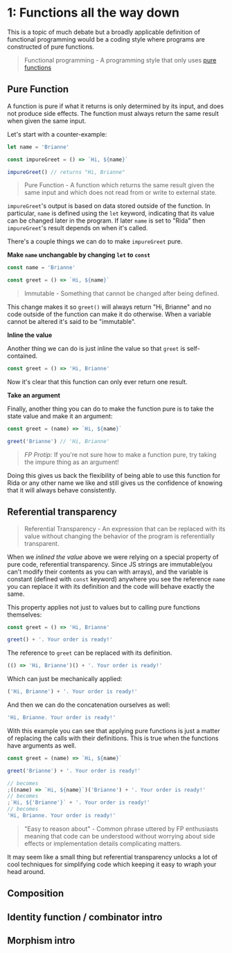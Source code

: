 
# 1: Functions all the way down

This is a topic of much debate but a broadly applicable definition of functional programming would be a coding style where programs are constructed of pure functions.

> Functional programming - A programming style that only uses [pure functions](#pure-function)

## Pure Function

A function is pure if what it returns is only determined by its input, and does not produce side effects. The function must always return the same result when given the same input.

Let's start with a counter-example:

```js
let name = 'Brianne'

const impureGreet = () => `Hi, ${name}`

impureGreet() // returns "Hi, Brianne"
```

> Pure Function - A function which returns the same result given the same input and which does not read from or write to external state.

`impureGreet`'s output is based on data stored outside of the function. In particular, `name` is defined using the `let` keyword, indicating that its value can be changed later in the program. If later `name` is set to "Rida" then `impureGreet`'s result depends on when it's called.

There's a couple things we can do to make `impureGreet` pure.

__Make `name` unchangable by changing `let` to `const`__

```js
const name = 'Brianne'

const greet = () => `Hi, ${name}`
```

> Immutable - Something that cannot be changed after being defined.

This change makes it so `greet()` will always return "Hi, Brianne" and no code outside of the function can make it do otherwise. When a variable cannot be altered it's said to be "immutable".

__Inline the value__

Another thing we can do is just inline the value so that `greet` is self-contained.

```js
const greet = () => 'Hi, Brianne'
```

Now it's clear that this function can only ever return one result. 

__Take an argument__

Finally, another thing you can do to make the function pure is to take the state value and make it an argument:

```js
const greet = (name) => `Hi, ${name}`

greet('Brianne') // 'Hi, Brianne'
```

> _FP Protip:_ If you're not sure how to make a function pure, try taking the impure thing as an argument!

Doing this gives us back the flexibility of being able to use this function for Rida or any other name we like and still gives us the confidence of knowing that it will always behave consistently.

## Referential transparency

> Referential Transparency - An expression that can be replaced with its value without changing the behavior of the program is referentially transparent.

When we _inlined the value_ above we were relying on a special property of pure code, referential transparency. Since JS strings are immutable(you can't modify their contents as you can with arrays), and the variable is constant (defined with `const` keyword) anywhere you see the reference `name` you can replace it with its definition and the code will behave exactly the same.

This property applies not just to values but to calling pure functions themselves:

```js
const greet = () => 'Hi, Brianne'

greet() + '. Your order is ready!'
```

The reference to `greet` can be replaced with its definition.

```js
(() => 'Hi, Brianne')() + '. Your order is ready!'
```

Which can just be mechanically applied:

```js
('Hi, Brianne') + '. Your order is ready!'
```

And then we can do the concatenation ourselves as well:

```js
'Hi, Brianne. Your order is ready!'
```

With this example you can see that applying pure functions is just a matter of replacing the calls with their definitions. This is true when the functions have arguments as well.

```js
const greet = (name) => `Hi, ${name}`

greet('Brianne') + '. Your order is ready!'

// becomes
;((name) => `Hi, ${name}`)('Brianne') + '. Your order is ready!'
// becomes
;`Hi, ${'Brianne'}` + '. Your order is ready!'
// becomes
'Hi, Brianne. Your order is ready!'
```

> "Easy to reason about" - Common phrase uttered by FP enthusiasts meaning that code can be understood without worrying about side effects or implementation details complicating matters. 

It may seem like a small thing but referential transparency unlocks a lot of cool techniques for simplifying code which keeping it easy to wraph your head around.

## Composition
## Identity function / combinator intro
## Morphism intro





